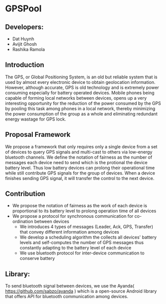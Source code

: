 # GPSPool

## Developers:
+ Dat Huynh
+ Avijit Ghosh
+ Rashika Ramola

## Introduction
The GPS, or Global Positioning System, is an old but reliable system that is used by almost every electronic device to obtain geolocation information. However, although accurate, GPS is old technology and is extremely power consuming especially for battery operated devices. Mobile phones being capable of forming local networks between devices, opens up a very interesting opportunity for the reduction of the power consumed by the GPS by pooling this task among phones in a local network, thereby minimizing the power consumption of the group as a whole and eliminating redundant energy wastage for GPS lock.

## Proposal Framework
We propose a framework that only requires only a single device from a set of devices to query GPS signals and multi-cast to others via low-energy bluetooth channels. We define the notation of fairness as the number of messages each device need to send which is the protional the device battery level. Thus low battery devices can prolong their operational time while still contribute GPS signals for the group of devices. When a device finishes sending GPS signal, it will transfer the control to the next device. 

## Contribution
+ We propose the notation of fairness as the work of each device is proportional to its battery level to prolong operation time of all devices
+ We propose a protocol for synchronous communication for co-ordination between devices
	+ We introduces 4 types of messages (Leader, Ack, GPS, Transfer) that convey different information among devices
	+ We develop a scheduling algorithm the collects all devices' battery levels and self-computes the number of GPS messages thus constantly adapting to the battery level of each device
	+ We use bluetooth protocol for inter-device communication to conserve battery

## Library:
To send bluetooth signal between devices, we use the Ayanda( https://github.com/sabzo/ayanda ) which is a open-source Android library that offers API for bluetooth communication among devices.

